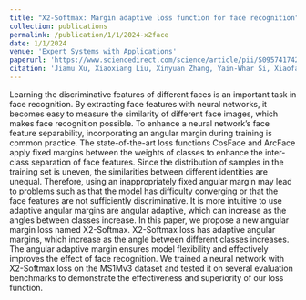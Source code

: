 ```yaml
---
title: "X2-Softmax: Margin adaptive loss function for face recognition"
collection: publications
permalink: /publication/1/1/2024-x2face
date: 1/1/2024
venue: 'Expert Systems with Applications'
paperurl: 'https://www.sciencedirect.com/science/article/pii/S0957417424006572'
citation: 'Jiamu Xu, Xiaoxiang Liu, Xinyuan Zhang, Yain-Whar Si, Xiaofan Li, Zheng Shi, Ke Wang, and Xueyuan Gong*, X2-Softmax: Margin adaptive loss function for face recognition, Expert Systems with Applications, 2024, 249: 123791.'
---
```


Learning the discriminative features of different faces is an important task in face recognition. By extracting face features with neural networks, it becomes easy to measure the similarity of different face images, which makes face recognition possible. To enhance a neural network’s face feature separability, incorporating an angular margin during training is common practice. The state-of-the-art loss functions CosFace and ArcFace apply fixed margins between the weights of classes to enhance the inter-class separation of face features. Since the distribution of samples in the training set is uneven, the similarities between different identities are unequal. Therefore, using an inappropriately fixed angular margin may lead to problems such as that the model has difficulty converging or that the face features are not sufficiently discriminative. It is more intuitive to use adaptive angular margins are angular adaptive, which can increase as the angles between classes increase. In this paper, we propose a new angular margin loss named X2-Softmax. X2-Softmax loss has adaptive angular margins, which increase as the angle between different classes increases. The angular adaptive margin ensures model flexibility and effectively improves the effect of face recognition. We trained a neural network with X2-Softmax loss on the MS1Mv3 dataset and tested it on several evaluation benchmarks to demonstrate the effectiveness and superiority of our loss function.